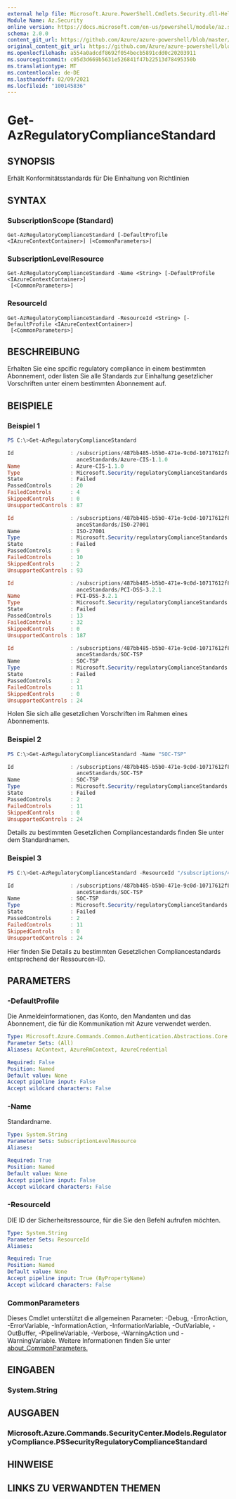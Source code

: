 ```yaml
---
external help file: Microsoft.Azure.PowerShell.Cmdlets.Security.dll-Help.xml
Module Name: Az.Security
online version: https://docs.microsoft.com/en-us/powershell/module/az.security/Get-AzRegulatoryComplianceStandard
schema: 2.0.0
content_git_url: https://github.com/Azure/azure-powershell/blob/master/src/Security/Security/help/Get-AzRegulatoryComplianceStandard.md
original_content_git_url: https://github.com/Azure/azure-powershell/blob/master/src/Security/Security/help/Get-AzRegulatoryComplianceStandard.md
ms.openlocfilehash: a554a0adcdf8692f054becb5891cdd0c20203911
ms.sourcegitcommit: c05d3d669b5631e526841f47b22513d78495350b
ms.translationtype: MT
ms.contentlocale: de-DE
ms.lasthandoff: 02/09/2021
ms.locfileid: "100145836"
---
```

# Get-AzRegulatoryComplianceStandard

## SYNOPSIS
Erhält Konformitätsstandards für Die Einhaltung von Richtlinien

## SYNTAX

### SubscriptionScope (Standard)
```
Get-AzRegulatoryComplianceStandard [-DefaultProfile <IAzureContextContainer>] [<CommonParameters>]
```

### SubscriptionLevelResource
```
Get-AzRegulatoryComplianceStandard -Name <String> [-DefaultProfile <IAzureContextContainer>]
 [<CommonParameters>]
```

### ResourceId
```
Get-AzRegulatoryComplianceStandard -ResourceId <String> [-DefaultProfile <IAzureContextContainer>]
 [<CommonParameters>]
```

## BESCHREIBUNG
Erhalten Sie eine spcific regulatory compliance in einem bestimmten Abonnement, oder listen Sie alle Standards zur Einhaltung gesetzlicher Vorschriften unter einem bestimmten Abonnement auf.

## BEISPIELE

### Beispiel 1
```powershell
PS C:\>Get-AzRegulatoryComplianceStandard

Id                  : /subscriptions/487bb485-b5b0-471e-9c0d-10717612f869/providers/Microsoft.Security/regulatoryCompli
                      anceStandards/Azure-CIS-1.1.0
Name                : Azure-CIS-1.1.0
Type                : Microsoft.Security/regulatoryComplianceStandards
State               : Failed
PassedControls      : 20
FailedControls      : 4
SkippedControls     : 0
UnsupportedControls : 87

Id                  : /subscriptions/487bb485-b5b0-471e-9c0d-10717612f869/providers/Microsoft.Security/regulatoryCompli
                      anceStandards/ISO-27001
Name                : ISO-27001
Type                : Microsoft.Security/regulatoryComplianceStandards
State               : Failed
PassedControls      : 9
FailedControls      : 10
SkippedControls     : 2
UnsupportedControls : 93

Id                  : /subscriptions/487bb485-b5b0-471e-9c0d-10717612f869/providers/Microsoft.Security/regulatoryCompli
                      anceStandards/PCI-DSS-3.2.1
Name                : PCI-DSS-3.2.1
Type                : Microsoft.Security/regulatoryComplianceStandards
State               : Failed
PassedControls      : 13
FailedControls      : 32
SkippedControls     : 0
UnsupportedControls : 187

Id                  : /subscriptions/487bb485-b5b0-471e-9c0d-10717612f869/providers/Microsoft.Security/regulatoryCompli
                      anceStandards/SOC-TSP
Name                : SOC-TSP
Type                : Microsoft.Security/regulatoryComplianceStandards
State               : Failed
PassedControls      : 2
FailedControls      : 11
SkippedControls     : 0
UnsupportedControls : 24
```

Holen Sie sich alle gesetzlichen Vorschriften im Rahmen eines Abonnements.

### Beispiel 2
```powershell
PS C:\>Get-AzRegulatoryComplianceStandard -Name "SOC-TSP"

Id                  : /subscriptions/487bb485-b5b0-471e-9c0d-10717612f869/providers/Microsoft.Security/regulatoryCompli
                      anceStandards/SOC-TSP
Name                : SOC-TSP
Type                : Microsoft.Security/regulatoryComplianceStandards
State               : Failed
PassedControls      : 2
FailedControls      : 11
SkippedControls     : 0
UnsupportedControls : 24
```

Details zu bestimmten Gesetzlichen Compliancestandards finden Sie unter dem Standardnamen.

### Beispiel 3
```powershell
PS C:\>Get-AzRegulatoryComplianceStandard -ResourceId "/subscriptions/487bb485-b5b0-471e-9c0d-10717612f869/providers/Microsoft.Security/regulatoryComplianceStandards/SOC-TSP"

Id                  : /subscriptions/487bb485-b5b0-471e-9c0d-10717612f869/providers/Microsoft.Security/regulatoryCompli
                      anceStandards/SOC-TSP
Name                : SOC-TSP
Type                : Microsoft.Security/regulatoryComplianceStandards
State               : Failed
PassedControls      : 2
FailedControls      : 11
SkippedControls     : 0
UnsupportedControls : 24
```

Hier finden Sie Details zu bestimmten Gesetzlichen Compliancestandards entsprechend der Ressourcen-ID.

## PARAMETERS

### -DefaultProfile
Die Anmeldeinformationen, das Konto, den Mandanten und das Abonnement, die für die Kommunikation mit Azure verwendet werden.

```yaml
Type: Microsoft.Azure.Commands.Common.Authentication.Abstractions.Core.IAzureContextContainer
Parameter Sets: (All)
Aliases: AzContext, AzureRmContext, AzureCredential

Required: False
Position: Named
Default value: None
Accept pipeline input: False
Accept wildcard characters: False
```

### -Name
Standardname.

```yaml
Type: System.String
Parameter Sets: SubscriptionLevelResource
Aliases:

Required: True
Position: Named
Default value: None
Accept pipeline input: False
Accept wildcard characters: False
```

### -ResourceId
DIE ID der Sicherheitsressource, für die Sie den Befehl aufrufen möchten.

```yaml
Type: System.String
Parameter Sets: ResourceId
Aliases:

Required: True
Position: Named
Default value: None
Accept pipeline input: True (ByPropertyName)
Accept wildcard characters: False
```

### CommonParameters
Dieses Cmdlet unterstützt die allgemeinen Parameter: -Debug, -ErrorAction, -ErrorVariable, -InformationAction, -InformationVariable, -OutVariable, -OutBuffer, -PipelineVariable, -Verbose, -WarningAction und -WarningVariable. Weitere Informationen finden Sie unter [about_CommonParameters.](http://go.microsoft.com/fwlink/?LinkID=113216)

## EINGABEN

### System.String

## AUSGABEN

### Microsoft.Azure.Commands.SecurityCenter.Models.RegulatoryCompliance.PSSecurityRegulatoryComplianceStandard

## HINWEISE

## LINKS ZU VERWANDTEN THEMEN

